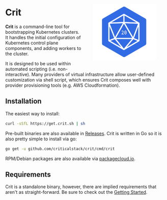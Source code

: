 <div style="float: right; position: relative; display: inline; margin: 30px;"><img src="images/crit-md.png" width=200></div>

# Crit

**Crit** is a command-line tool for bootstrapping Kubernetes clusters. It handles the initial configuration of Kubernetes control plane components, and adding workers to the cluster.

It is designed to be used within automated scripting (i.e. non-interactive). Many providers of virtual infrastructure allow user-defined customization via shell script, which ensures Crit composes well with provider provisioning tools (e.g. AWS Cloudformation).


## Installation

The easiest way to install:

```sh
curl -sSfL https://get.crit.sh | sh
```

Pre-built binaries are also available in [Releases](https://github.com/criticalstack/crit/releases/latest). Crit is written in Go so it is also pretty simple to install via go:

```sh
go get -u github.com/criticalstack/crit/cmd/crit
```

RPM/Debian packages are also available via [packagecloud.io](https://packagecloud.io/criticalstack/public).

## Requirements

Crit is a standalone binary, however, there are implied requirements that aren't as straight-forward. Be sure to check out the [Getting Started](getting-started.md).
